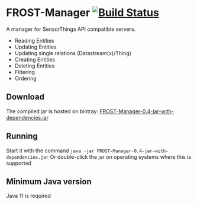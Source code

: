 # FROST-Manager [![Build Status](https://travis-ci.org/FraunhoferIOSB/FROST-Manager.svg?branch=master)](https://travis-ci.org/FraunhoferIOSB/FROST-Manager)
A manager for SensorThings API compatible servers.
- Reading Entities
- Updating Entities
- Updating single relations (Datastream(x)/Thing)
- Creating Entities
- Deleting Entities
- Filtering
- Ordering

## Download
The compiled jar is hosted on bintray: [FROST-Manager-0.4-jar-with-dependencies.jar](https://bintray.com/fraunhoferiosb/Maven/download_file?file_path=de%2Ffraunhofer%2Fiosb%2Filt%2FFROST-Manager%2F0.4%2FFROST-Manager-0.4-jar-with-dependencies.jar)

## Running
Start it with the command
```java -jar FROST-Manager-0.4-jar-with-dependencies.jar```
Or double-click the jar on operating systems where this is supported

## Minimum Java version
Java 11 is required
